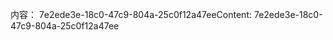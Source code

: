 <span data-ttu-id="9ad6f-101">内容： 7e2ede3e-18c0-47c9-804a-25c0f12a47ee</span><span class="sxs-lookup"><span data-stu-id="9ad6f-101">Content: 7e2ede3e-18c0-47c9-804a-25c0f12a47ee</span></span>